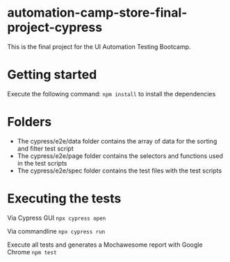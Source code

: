 # automation-camp-store-final-project-cypress
This is the final project for the UI Automation Testing Bootcamp.

# Getting started
Execute the following command: `npm install` to install the dependencies

# Folders
- The cypress/e2e/data folder contains the array of data  for the sorting and filter test script
- The cypress/e2e/page folder contains the selectors and functions used in the test scripts
- The cypress/e2e/spec folder contains the test files with the test scripts

# Executing the tests
Via Cypress GUI
  `npx cypress open`
 
 Via commandline
 `npx cypress run`

Execute all tests and generates a Mochawesome report with Google Chrome
`npm test`

